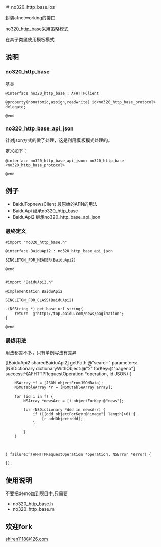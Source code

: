 ＃ no320_http_base.ios

封装afnetworking的接口

no320_http_base采用策略模式

在其子类里使用模板模式


## 说明

### no320_http_base

基类


    @interface no320_http_base : AFHTTPClient

    @property(nonatomic,assign,readwrite) id<no320_http_base_protocol> delegate;

    @end



### no320_http_base_api_json

针对json方式的做了处理，这是利用模板模式处理的。


定义如下：

    @interface no320_http_base_api_json: no320_http_base <no320_http_base_protocol>

    @end



## 例子

- BaiduTopnewsClient  最原始的AFN的用法
- BaiduApi   继承no320_http_base
- BaiduApi2  继承no320_http_base_api_json


### 最终定义

    #import "no320_http_base.h"

    @interface BaiduApi2 : no320_http_base_api_json

    SINGLETON_FOR_HEADER(BaiduApi2)

    @end


    #import "BaiduApi2.h"

    @implementation BaiduApi2

    SINGLETON_FOR_CLASS(BaiduApi2)

    -(NSString *) get_base_url_string{
        return  @"http://top.baidu.com/news/pagination";
    }

    @end


### 最终用法

用法都差不多，只有单例写法有差异

   [[BaiduApi2 sharedBaiduApi2] getPath:@"search" parameters:[NSDictionary dictionaryWithObject:@"2" forKey:@"pageno"]  success:^(AFHTTPRequestOperation *operation, id JSON) {
        
        
        NSArray *f = [JSON objectFromJSONData];
        NSMutableArray *r = [NSMutableArray array];
        
        for (id i in f) {
            NSArray *newsArr = [i objectForKey:@"news"];
            
            for (NSDictionary *ddd in newsArr) {
                if ([[ddd objectForKey:@"image"] length]>0) {
                    [r addObject:ddd];
                }
                
            }
        }
        
        
        
    } failure:^(AFHTTPRequestOperation *operation, NSError *error) {
        
    }];
    

## 使用说明

不要把demo加到项目中,只需要

- no320_http_base.h
- no320_http_base.m



## 欢迎fork

shiren1118@126.com

